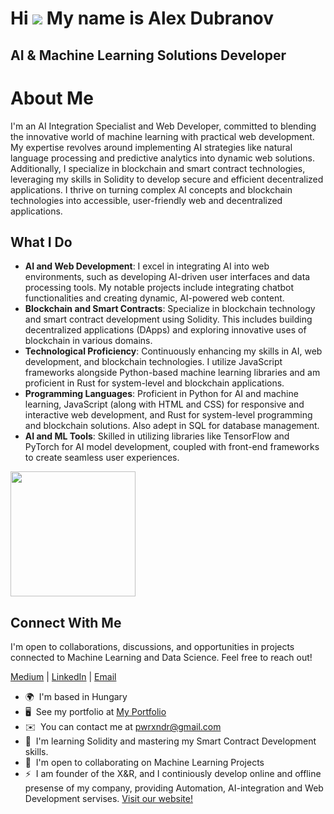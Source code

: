 Hi ![](https://user-images.githubusercontent.com/18350557/176309783-0785949b-9127-417c-8b55-ab5a4333674e.gif) My name is Alex Dubranov
==========================================================================================================================================

AI & Machine Learning Solutions Developer
------------------------------------------

# About Me

I'm an AI Integration Specialist and Web Developer, committed to blending the innovative world of machine learning with practical web development. My expertise revolves around implementing AI strategies like natural language processing and predictive analytics into dynamic web solutions. Additionally, I specialize in blockchain and smart contract technologies, leveraging my skills in Solidity to develop secure and efficient decentralized applications. I thrive on turning complex AI concepts and blockchain technologies into accessible, user-friendly web and decentralized applications.

## What I Do

- **AI and Web Development**: I excel in integrating AI into web environments, such as developing AI-driven user interfaces and data processing tools. My notable projects include integrating chatbot functionalities and creating dynamic, AI-powered web content.
- **Blockchain and Smart Contracts**: Specialize in blockchain technology and smart contract development using Solidity. This includes building decentralized applications (DApps) and exploring innovative uses of blockchain in various domains.
- **Technological Proficiency**: Continuously enhancing my skills in AI, web development, and blockchain technologies. I utilize JavaScript frameworks alongside Python-based machine learning libraries and am proficient in Rust for system-level and blockchain applications.
- **Programming Languages**: Proficient in Python for AI and machine learning, JavaScript (along with HTML and CSS) for responsive and interactive web development, and Rust for system-level programming and blockchain solutions. Also adept in SQL for database management.
- **AI and ML Tools**: Skilled in utilizing libraries like TensorFlow and PyTorch for AI model development, coupled with front-end frameworks to create seamless user experiences.

<a href="https://github.com/PWRXNDR/convoychat">
  <img height=200 align="center" src="https://github-readme-stats.vercel.app/api/top-langs?username=PWRXNDR&hide_progress=true&theme=tokyonight&layout=compact&langs_count=10&card_width=320" />
</a>

## Connect With Me

I'm open to collaborations, discussions, and opportunities in projects connected to Machine Learning and Data Science. Feel free to reach out!

[Medium](https://medium.com/@pwrxndr) | [LinkedIn](https://www.linkedin.com/in/aleksandr-dubranov-394481281/) | [Email](mailto:pwrxndr@gmail.com)


* 🌍  I'm based in Hungary
* 🖥️  See my portfolio at [My Portfolio](https://pwrxndr.github.io/Alex_Dubranov/)
* ✉️  You can contact me at [pwrxndr@gmail.com](mailto:pwrxndr@gmail.com)
* 🧠  I'm learning Solidity and mastering my Smart Contract Development skills.
* 🤝  I'm open to collaborating on Machine Learning Projects
* ⚡  I am founder of the X&R, and I continiously develop online and offline presense of my company, providing Automation, AI-integration and Web Development servises. [Visit our website!](https://pwrxndr.github.io/xnr_website/)
